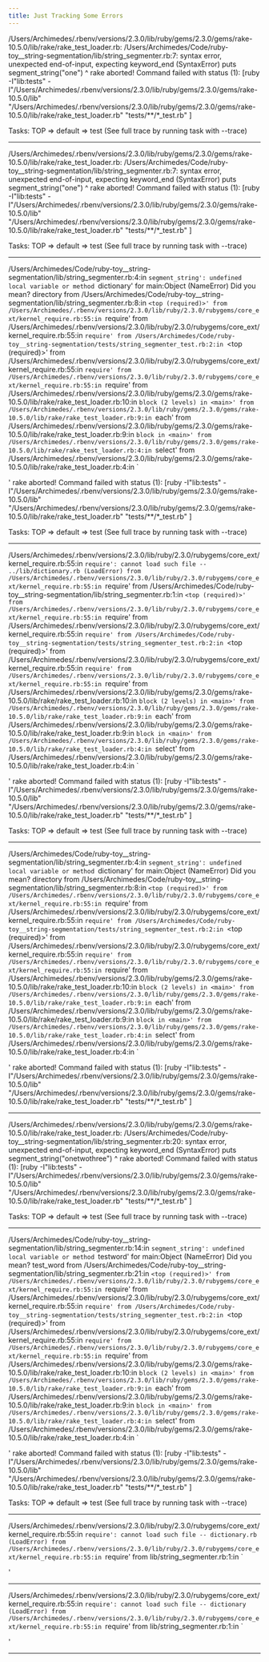 ```yaml
---
title: Just Tracking Some Errors
---
```


/Users/Archimedes/.rbenv/versions/2.3.0/lib/ruby/gems/2.3.0/gems/rake-10.5.0/lib/rake/rake_test_loader.rb: /Users/Archimedes/Code/ruby-toy__string-segmentation/lib/string_segmenter.rb:7: syntax error, unexpected end-of-input, expecting keyword_end (SyntaxError)
puts segment_string("one")
                          ^
rake aborted!
Command failed with status (1): [ruby -I"lib:tests" -I"/Users/Archimedes/.rbenv/versions/2.3.0/lib/ruby/gems/2.3.0/gems/rake-10.5.0/lib" "/Users/Archimedes/.rbenv/versions/2.3.0/lib/ruby/gems/2.3.0/gems/rake-10.5.0/lib/rake/rake_test_loader.rb" "tests/**/*_test.rb" ]

Tasks: TOP => default => test
(See full trace by running task with --trace)

-----------------------------------------------

/Users/Archimedes/.rbenv/versions/2.3.0/lib/ruby/gems/2.3.0/gems/rake-10.5.0/lib/rake/rake_test_loader.rb: /Users/Archimedes/Code/ruby-toy__string-segmentation/lib/string_segmenter.rb:7: syntax error, unexpected end-of-input, expecting keyword_end (SyntaxError)
puts segment_string("one")
                          ^
rake aborted!
Command failed with status (1): [ruby -I"lib:tests" -I"/Users/Archimedes/.rbenv/versions/2.3.0/lib/ruby/gems/2.3.0/gems/rake-10.5.0/lib" "/Users/Archimedes/.rbenv/versions/2.3.0/lib/ruby/gems/2.3.0/gems/rake-10.5.0/lib/rake/rake_test_loader.rb" "tests/**/*_test.rb" ]

Tasks: TOP => default => test
(See full trace by running task with --trace)

-----------------------------------------------

/Users/Archimedes/Code/ruby-toy__string-segmentation/lib/string_segmenter.rb:4:in `segment_string': undefined local variable or method `dictionary' for main:Object (NameError)
Did you mean?  directory
  from /Users/Archimedes/Code/ruby-toy__string-segmentation/lib/string_segmenter.rb:8:in `<top (required)>'
  from /Users/Archimedes/.rbenv/versions/2.3.0/lib/ruby/2.3.0/rubygems/core_ext/kernel_require.rb:55:in `require'
  from /Users/Archimedes/.rbenv/versions/2.3.0/lib/ruby/2.3.0/rubygems/core_ext/kernel_require.rb:55:in `require'
  from /Users/Archimedes/Code/ruby-toy__string-segmentation/tests/string_segmenter_test.rb:2:in `<top (required)>'
  from /Users/Archimedes/.rbenv/versions/2.3.0/lib/ruby/2.3.0/rubygems/core_ext/kernel_require.rb:55:in `require'
  from /Users/Archimedes/.rbenv/versions/2.3.0/lib/ruby/2.3.0/rubygems/core_ext/kernel_require.rb:55:in `require'
  from /Users/Archimedes/.rbenv/versions/2.3.0/lib/ruby/gems/2.3.0/gems/rake-10.5.0/lib/rake/rake_test_loader.rb:10:in `block (2 levels) in <main>'
  from /Users/Archimedes/.rbenv/versions/2.3.0/lib/ruby/gems/2.3.0/gems/rake-10.5.0/lib/rake/rake_test_loader.rb:9:in `each'
  from /Users/Archimedes/.rbenv/versions/2.3.0/lib/ruby/gems/2.3.0/gems/rake-10.5.0/lib/rake/rake_test_loader.rb:9:in `block in <main>'
  from /Users/Archimedes/.rbenv/versions/2.3.0/lib/ruby/gems/2.3.0/gems/rake-10.5.0/lib/rake/rake_test_loader.rb:4:in `select'
  from /Users/Archimedes/.rbenv/versions/2.3.0/lib/ruby/gems/2.3.0/gems/rake-10.5.0/lib/rake/rake_test_loader.rb:4:in `<main>'
rake aborted!
Command failed with status (1): [ruby -I"lib:tests" -I"/Users/Archimedes/.rbenv/versions/2.3.0/lib/ruby/gems/2.3.0/gems/rake-10.5.0/lib" "/Users/Archimedes/.rbenv/versions/2.3.0/lib/ruby/gems/2.3.0/gems/rake-10.5.0/lib/rake/rake_test_loader.rb" "tests/**/*_test.rb" ]

Tasks: TOP => default => test
(See full trace by running task with --trace)

________________________________________________

/Users/Archimedes/.rbenv/versions/2.3.0/lib/ruby/2.3.0/rubygems/core_ext/kernel_require.rb:55:in `require': cannot load such file -- ../lib/dictionary.rb (LoadError)
  from /Users/Archimedes/.rbenv/versions/2.3.0/lib/ruby/2.3.0/rubygems/core_ext/kernel_require.rb:55:in `require'
  from /Users/Archimedes/Code/ruby-toy__string-segmentation/lib/string_segmenter.rb:1:in `<top (required)>'
  from /Users/Archimedes/.rbenv/versions/2.3.0/lib/ruby/2.3.0/rubygems/core_ext/kernel_require.rb:55:in `require'
  from /Users/Archimedes/.rbenv/versions/2.3.0/lib/ruby/2.3.0/rubygems/core_ext/kernel_require.rb:55:in `require'
  from /Users/Archimedes/Code/ruby-toy__string-segmentation/tests/string_segmenter_test.rb:2:in `<top (required)>'
  from /Users/Archimedes/.rbenv/versions/2.3.0/lib/ruby/2.3.0/rubygems/core_ext/kernel_require.rb:55:in `require'
  from /Users/Archimedes/.rbenv/versions/2.3.0/lib/ruby/2.3.0/rubygems/core_ext/kernel_require.rb:55:in `require'
  from /Users/Archimedes/.rbenv/versions/2.3.0/lib/ruby/gems/2.3.0/gems/rake-10.5.0/lib/rake/rake_test_loader.rb:10:in `block (2 levels) in <main>'
  from /Users/Archimedes/.rbenv/versions/2.3.0/lib/ruby/gems/2.3.0/gems/rake-10.5.0/lib/rake/rake_test_loader.rb:9:in `each'
  from /Users/Archimedes/.rbenv/versions/2.3.0/lib/ruby/gems/2.3.0/gems/rake-10.5.0/lib/rake/rake_test_loader.rb:9:in `block in <main>'
  from /Users/Archimedes/.rbenv/versions/2.3.0/lib/ruby/gems/2.3.0/gems/rake-10.5.0/lib/rake/rake_test_loader.rb:4:in `select'
  from /Users/Archimedes/.rbenv/versions/2.3.0/lib/ruby/gems/2.3.0/gems/rake-10.5.0/lib/rake/rake_test_loader.rb:4:in `<main>'
rake aborted!
Command failed with status (1): [ruby -I"lib:tests" -I"/Users/Archimedes/.rbenv/versions/2.3.0/lib/ruby/gems/2.3.0/gems/rake-10.5.0/lib" "/Users/Archimedes/.rbenv/versions/2.3.0/lib/ruby/gems/2.3.0/gems/rake-10.5.0/lib/rake/rake_test_loader.rb" "tests/**/*_test.rb" ]

Tasks: TOP => default => test
(See full trace by running task with --trace)

-------------------------------------------------

/Users/Archimedes/Code/ruby-toy__string-segmentation/lib/string_segmenter.rb:4:in `segment_string': undefined local variable or method `dictionary' for main:Object (NameError)
Did you mean?  directory
  from /Users/Archimedes/Code/ruby-toy__string-segmentation/lib/string_segmenter.rb:8:in `<top (required)>'
  from /Users/Archimedes/.rbenv/versions/2.3.0/lib/ruby/2.3.0/rubygems/core_ext/kernel_require.rb:55:in `require'
  from /Users/Archimedes/.rbenv/versions/2.3.0/lib/ruby/2.3.0/rubygems/core_ext/kernel_require.rb:55:in `require'
  from /Users/Archimedes/Code/ruby-toy__string-segmentation/tests/string_segmenter_test.rb:2:in `<top (required)>'
  from /Users/Archimedes/.rbenv/versions/2.3.0/lib/ruby/2.3.0/rubygems/core_ext/kernel_require.rb:55:in `require'
  from /Users/Archimedes/.rbenv/versions/2.3.0/lib/ruby/2.3.0/rubygems/core_ext/kernel_require.rb:55:in `require'
  from /Users/Archimedes/.rbenv/versions/2.3.0/lib/ruby/gems/2.3.0/gems/rake-10.5.0/lib/rake/rake_test_loader.rb:10:in `block (2 levels) in <main>'
  from /Users/Archimedes/.rbenv/versions/2.3.0/lib/ruby/gems/2.3.0/gems/rake-10.5.0/lib/rake/rake_test_loader.rb:9:in `each'
  from /Users/Archimedes/.rbenv/versions/2.3.0/lib/ruby/gems/2.3.0/gems/rake-10.5.0/lib/rake/rake_test_loader.rb:9:in `block in <main>'
  from /Users/Archimedes/.rbenv/versions/2.3.0/lib/ruby/gems/2.3.0/gems/rake-10.5.0/lib/rake/rake_test_loader.rb:4:in `select'
  from /Users/Archimedes/.rbenv/versions/2.3.0/lib/ruby/gems/2.3.0/gems/rake-10.5.0/lib/rake/rake_test_loader.rb:4:in `<main>'
rake aborted!
Command failed with status (1): [ruby -I"lib:tests" -I"/Users/Archimedes/.rbenv/versions/2.3.0/lib/ruby/gems/2.3.0/gems/rake-10.5.0/lib" "/Users/Archimedes/.rbenv/versions/2.3.0/lib/ruby/gems/2.3.0/gems/rake-10.5.0/lib/rake/rake_test_loader.rb" "tests/**/*_test.rb" ]

-------------------------------------------------

/Users/Archimedes/.rbenv/versions/2.3.0/lib/ruby/gems/2.3.0/gems/rake-10.5.0/lib/rake/rake_test_loader.rb: /Users/Archimedes/Code/ruby-toy__string-segmentation/lib/string_segmenter.rb:20: syntax error, unexpected end-of-input, expecting keyword_end (SyntaxError)
puts segment_string("onetwothree")
                                  ^
rake aborted!
Command failed with status (1): [ruby -I"lib:tests" -I"/Users/Archimedes/.rbenv/versions/2.3.0/lib/ruby/gems/2.3.0/gems/rake-10.5.0/lib" "/Users/Archimedes/.rbenv/versions/2.3.0/lib/ruby/gems/2.3.0/gems/rake-10.5.0/lib/rake/rake_test_loader.rb" "tests/**/*_test.rb" ]

Tasks: TOP => default => test
(See full trace by running task with --trace)

-------------------------------------------------

/Users/Archimedes/Code/ruby-toy__string-segmentation/lib/string_segmenter.rb:14:in `segment_string': undefined local variable or method `testword' for main:Object (NameError)
Did you mean?  test_word
  from /Users/Archimedes/Code/ruby-toy__string-segmentation/lib/string_segmenter.rb:21:in `<top (required)>'
  from /Users/Archimedes/.rbenv/versions/2.3.0/lib/ruby/2.3.0/rubygems/core_ext/kernel_require.rb:55:in `require'
  from /Users/Archimedes/.rbenv/versions/2.3.0/lib/ruby/2.3.0/rubygems/core_ext/kernel_require.rb:55:in `require'
  from /Users/Archimedes/Code/ruby-toy__string-segmentation/tests/string_segmenter_test.rb:2:in `<top (required)>'
  from /Users/Archimedes/.rbenv/versions/2.3.0/lib/ruby/2.3.0/rubygems/core_ext/kernel_require.rb:55:in `require'
  from /Users/Archimedes/.rbenv/versions/2.3.0/lib/ruby/2.3.0/rubygems/core_ext/kernel_require.rb:55:in `require'
  from /Users/Archimedes/.rbenv/versions/2.3.0/lib/ruby/gems/2.3.0/gems/rake-10.5.0/lib/rake/rake_test_loader.rb:10:in `block (2 levels) in <main>'
  from /Users/Archimedes/.rbenv/versions/2.3.0/lib/ruby/gems/2.3.0/gems/rake-10.5.0/lib/rake/rake_test_loader.rb:9:in `each'
  from /Users/Archimedes/.rbenv/versions/2.3.0/lib/ruby/gems/2.3.0/gems/rake-10.5.0/lib/rake/rake_test_loader.rb:9:in `block in <main>'
  from /Users/Archimedes/.rbenv/versions/2.3.0/lib/ruby/gems/2.3.0/gems/rake-10.5.0/lib/rake/rake_test_loader.rb:4:in `select'
  from /Users/Archimedes/.rbenv/versions/2.3.0/lib/ruby/gems/2.3.0/gems/rake-10.5.0/lib/rake/rake_test_loader.rb:4:in `<main>'
rake aborted!
Command failed with status (1): [ruby -I"lib:tests" -I"/Users/Archimedes/.rbenv/versions/2.3.0/lib/ruby/gems/2.3.0/gems/rake-10.5.0/lib" "/Users/Archimedes/.rbenv/versions/2.3.0/lib/ruby/gems/2.3.0/gems/rake-10.5.0/lib/rake/rake_test_loader.rb" "tests/**/*_test.rb" ]

Tasks: TOP => default => test
(See full trace by running task with --trace)

----------------------------------------------------

/Users/Archimedes/.rbenv/versions/2.3.0/lib/ruby/2.3.0/rubygems/core_ext/kernel_require.rb:55:in `require': cannot load such file -- dictionary.rb (LoadError)
  from /Users/Archimedes/.rbenv/versions/2.3.0/lib/ruby/2.3.0/rubygems/core_ext/kernel_require.rb:55:in `require'
  from lib/string_segmenter.rb:1:in `<main>'

----------------------------------------------------

/Users/Archimedes/.rbenv/versions/2.3.0/lib/ruby/2.3.0/rubygems/core_ext/kernel_require.rb:55:in `require': cannot load such file -- dictionary (LoadError)
  from /Users/Archimedes/.rbenv/versions/2.3.0/lib/ruby/2.3.0/rubygems/core_ext/kernel_require.rb:55:in `require'
  from lib/string_segmenter.rb:1:in `<main>'

----------------------------------------------------